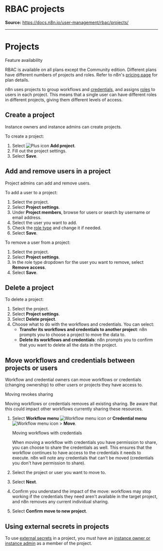 # RBAC projects

**Source:** https://docs.n8n.io/user-management/rbac/projects/

---

# Projects

Feature availability

RBAC is available on all plans except the Community edition. Different plans have different numbers of projects and roles. Refer to n8n's [pricing page](https://n8n.io/pricing/) for plan details.

n8n uses projects to group workflows and [credentials](../../../glossary/#credential-n8n), and assigns [roles](../role-types/) to users in each project. This means that a single user can have different roles in different projects, giving them different levels of access.

## Create a project

Instance owners and instance admins can create projects.

To create a project:

1. Select ![Plus icon](../../../_images/common-icons/plus.png) **Add project**.
2. Fill out the project settings.
3. Select **Save**.

## Add and remove users in a project

Project admins can add and remove users.

To add a user to a project:

1. Select the project.
2. Select **Project settings**.
3. Under **Project members**, browse for users or search by username or email address.
4. Select the user you want to add.
5. Check the [role type](../role-types/) and change it if needed.
6. Select **Save**.

To remove a user from a project:

1. Select the project.
2. Select **Project settings**.
3. In the role type dropdown for the user you want to remove, select **Remove access**.
4. Select **Save**.

## Delete a project

To delete a project:

1. Select the project.
2. Select **Project settings**.
3. Select **Delete project**.
4. Choose what to do with the workflows and credentials. You can select:
   - **Transfer its workflows and credentials to another project**: n8n prompts you to choose a project to move the data to.
   - **Delete its workflows and credentials**: n8n prompts you to confirm that you want to delete all the data in the project.

## Move workflows and credentials between projects or users

Workflow and credential owners can move workflows or credentials (changing ownership) to other users or projects they have access to.

Moving revokes sharing

Moving workflows or credentials removes all existing sharing. Be aware that this could impact other workflows currently sharing these resources.

1. Select **Workflow menu** ![Workflow menu icon](../../../_images/common-icons/three-dot-options-menu.png) or **Credential menu** ![Workflow menu icon](../../../_images/common-icons/three-dot-options-menu.png) > **Move**.

   Moving workflows with credentials

   When moving a workflow with credentials you have permission to share, you can choose to share the credentials as well. This ensures that the workflow continues to have access to the credentials it needs to execute. n8n will note any credentials that can't be moved (credentials you don't have permission to share).
2. Select the project or user you want to move to.
3. Select **Next**.
4. Confirm you understand the impact of the move: workflows may stop working if the credentials they need aren't available in the target project, and n8n removes any current individual sharing.
5. Select **Confirm move to new project**.

## Using external secrets in projects

To use [external secrets](../../../external-secrets/) in a project, you must have an [instance owner or instance admin](../../account-types/) as a member of the project.
